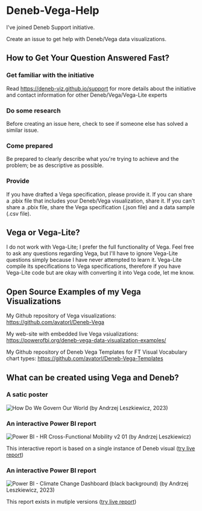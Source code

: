 # Deneb-Vega-Help

I've joined Deneb Support initiative.

Create an issue to get help with Deneb/Vega data visualizations. 

## How to Get Your Question Answered Fast?

### Get familiar with the initiative

Read https://deneb-viz.github.io/support for more details about the initiative and contact information for other Deneb/Vega/Vega-Lite experts

### Do some research
Before creating an issue here, check to see if someone else has solved a similar issue.

### Come prepared
Be prepared to clearly describe what you're trying to achieve and the problem; be as descriptive as possible.

### Provide
If you have drafted a Vega specification, please provide it. If you can share a .pbix file that includes your Deneb/Vega visualization, share it. If you can't share a .pbix file, share the Vega specification (.json file) and a data sample (.csv file).

## Vega or Vega-Lite?

I do not work with Vega-Lite; I prefer the full functionality of Vega.
Feel free to ask any questions regarding Vega, but I'll have to ignore Vega-Lite questions simply because I have never attempted to learn it.
Vega-Lite compile its specifications to Vega specifications, therefore if you have Vega-Lite code but are okay with converting it into Vega code, let me know.


## Open Source Examples of my Vega Visualizations

My Github repository of Vega visualizations: https://github.com/avatorl/Deneb-Vega

My web-site with embedded live Vega vsiualizations: https://powerofbi.org/deneb-vega-data-visualization-examples/

My Github repository of Deneb Vega Templates for FT Visual Vocabulary chart types: https://github.com/avatorl/Deneb-Vega-Templates

## What can be created using Vega and Deneb?

### A satic poster

![How Do We Govern Our World (by Andrzej Leszkiewicz, 2023)](https://github.com/avatorl/Deneb-Vega-Help/assets/59934292/b6b85bd9-6d0a-4ece-885f-013403c01d02)

### An interactive Power BI report

![Power BI - HR Cross-Functional Mobility v2 01 (by Andrzej Leszkiewicz)](https://github.com/avatorl/Deneb-Vega-Help/assets/59934292/0740e6f6-c5b3-4009-8745-94ac344d3d3a)

This interactive report is based on a single instance of Deneb visual ([try live report](https://app.powerbi.com/view?r=eyJrIjoiNzZmOGVlNmItZGNiNC00NGQzLTk1ZmEtYjFlYzA5MDQzZTFiIiwidCI6IjYzNjBkMTZhLTk3MWQtNGQzMC1hOWE5LTdiY2I0ODUzMDhlMSIsImMiOjl9))

### An interactive Power BI report

![Power BI - Climate Change Dashboard (black background) (by Andrzej Leszkiewicz, 2023)](https://github.com/avatorl/Deneb-Vega-Help/assets/59934292/2d3391bc-2754-492d-b3ff-8bb67b6913fc)

This report exists in mutiple versions ([try live report](https://app.powerbi.com/view?r=eyJrIjoiOWUwOTQ3MzktY2ZkNS00MTI3LWE4NGItMzlkYjAyMDNjOTBlIiwidCI6IjYzNjBkMTZhLTk3MWQtNGQzMC1hOWE5LTdiY2I0ODUzMDhlMSIsImMiOjl9))




